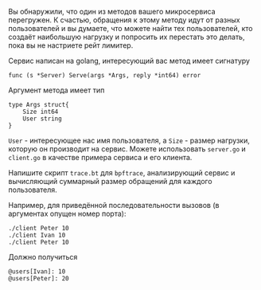 Вы обнаружили, что один из методов вашего микросервиса перегружен. К счастью, обращения к этому методу идут от разных пользователей и вы думаете, что можете найти тех пользователей, кто создаёт наибольшую нагрузку и попросить их перестать это делать, пока вы не настриете рейт лимитер.

Сервис написан на golang, интересующий вас метод имеет сигнатуру

```
func (s *Server) Serve(args *Args, reply *int64) error
```

Аргумент метода имеет тип
```
type Args struct{
    Size int64
    User string
}
```

`User` - интересующее нас имя пользователя, а `Size` - размер нагрузки, которую он производит на сервис. Можете использовать `server.go` и `client.go` в качестве примера сервиса и его клиента.


Напишите скрипт `trace.bt` для `bpftrace`, анализирующий сервис и вычисляющий суммарный размер обращений для каждого пользователя.


Например, для приведённой последовательности вызовов (в аргументах опущен номер порта):

```
./client Peter 10
./client Ivan 10
./client Peter 10
```

Должно получиться

```
@users[Ivan]: 10
@users[Peter]: 20
```
